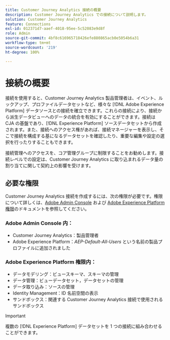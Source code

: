 ```yaml
---
title: Customer Journey Analytics 接続の概要
description: Customer Journey Analytics での接続について説明します。
solution: Customer Journey Analytics
feature: Connections
exl-id: 012371d7-aaef-4018-95ee-5c52083e9d8f
role: Admin
source-git-commit: 4bf8c616965718426efe880865acb0e5054b6a31
workflow-type: tm+mt
source-wordcount: '219'
ht-degree: 100%

---
```


# 接続の概要

接続を使用すると、Customer Journey Analytics 製品管理者は、イベント、ルックアップ、プロファイルデータセットなど、様々な [!DNL Adobe Experience Platform] データソースとの接続を確立できます。これらの接続により、接続から派生データビューへのデータの統合を有効にすることができます。接続は CJA の基盤であり、[!DNL Experience Platform] ソースデータセットから作成されます。また、接続へのアクセス権があれば、接続マネージャーを表示し、そこで接続を構成する基になるデータセットを確認したり、重要な編集や設定の選択を行ったりすることもできます。

接続管理へのアクセスを、コア管理グループに制限することをお勧めします。接続レベルでの設定は、Customer Journey Analytics に取り込まれるデータ量の割り当てに関して契約上の影響を受けます。

<!-- Outdated interface 

>[!BEGINSHADEBOX]

See ![VideoCheckedOut](/help/assets/icons/VideoCheckedOut.svg) [Configuring connections](https://video.tv.adobe.com/v/35111/?quality=12&learn=on){target="_blank"} for a demo video.

>[!ENDSHADEBOX]

-->

## 必要な権限

Customer Journey Analytics 接続を作成するには、次の権限が必要です。権限について詳しくは、[Adobe Admin Console](https://helpx.adobe.com/jp/enterprise/admin-guide.html/enterprise/using/manage-permissions-and-roles.ug.html) および [Adobe Experience Platform 権限](https://experienceleague.adobe.com/ja/docs/experience-platform/access-control/home)のドキュメントを参照してください。

### Adobe Admin Console 内：

* Customer Journey Analytics：製品管理者
* Adobe Experience Platform：*AEP-Default-All-Users* という名前の製品プロファイルに追加されました

### Adobe Experience Platform 権限内：

* データモデリング：ビュースキーマ、スキーマの管理
* データ管理：ビューデータセット，データセットの管理
* データ取り込み：ソースの管理
* Identity Management：ID 名前空間の表示
* サンドボックス：関連する Customer Journey Analytics 接続で使用されるサンドボックス

>[!IMPORTANT]
>
>複数の [!DNL Experience Platform] データセットを 1 つの接続に組み合わせることができます。

